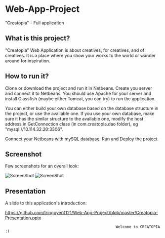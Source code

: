 # Web-App-Project
"Creatopia"  - Full application

## What is this project?
"Creatopia" Web Application is about creatives, for creatives, and of creatives. It is a place where you show your works to the world or wander around for inspiration.

## How to run it?
Clone or download the project and run it in Netbeans. Create you server and connect it to Netbeans. You should use Apache for your server and install Glassfish (maybe either Tomcat, you can try) to run the application.

You can either build your own database based on the database structure in the project, or use the available one. If you use your own database, make sure it has the similar structure to the available one, modify the host address in GetConnection class (in com.creatopia.dao folder), eg "mysql://10.114.32.20:3306". 

Connect your Netbeans with mySQL database. 
Run and Deploy the project.


## Screenshot
Few screenshots for an overall look: 

![ScreenShot](https://raw.github.com/tringuyen1121/Web-App-Project/master/screenshots/screenshot1.jpg)
![ScreenShot](https://raw.github.com/tringuyen1121/Web-App-Project/master/screenshots/screenshot2.jpg)

## Presentation
A slide to this application's introduction:

https://github.com/tringuyen1121/Web-App-Project/blob/master/Creatopia-Presentation.pptx





                                                      Welcome to CREATOPIA :)
